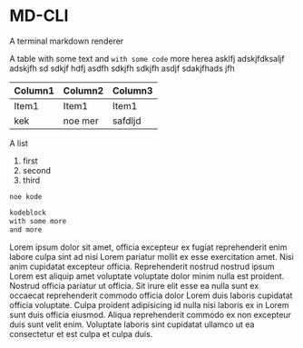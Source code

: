 # MD-CLI

A terminal markdown renderer

A table with some text and `with some code` more herea asklfj adskjfdksaljf
adskjfh sd sdkjf hdfj asdfh sdkjfh sdkjfh asdjf sdakjfhads jfh

| Column1 | Column2 | Column3 |
| ------- | ------- | ------- |
| Item1   | Item1   | Item1   |
| kek     | noe mer | safdljd |

A list

1. first
2. second
3. third

`noe kode`

```java
kodeblock
with some more
and more
```

Lorem ipsum dolor sit amet, officia excepteur ex fugiat reprehenderit enim
labore culpa sint ad nisi Lorem pariatur mollit ex esse exercitation amet. Nisi
anim cupidatat excepteur officia. Reprehenderit nostrud nostrud ipsum Lorem est
aliquip amet voluptate voluptate dolor minim nulla est proident. Nostrud officia
pariatur ut officia. Sit irure elit esse ea nulla sunt ex occaecat reprehenderit
commodo officia dolor Lorem duis laboris cupidatat officia voluptate. Culpa
proident adipisicing id nulla nisi laboris ex in Lorem sunt duis officia
eiusmod. Aliqua reprehenderit commodo ex non excepteur duis sunt velit enim.
Voluptate laboris sint cupidatat ullamco ut ea consectetur et est culpa et culpa
duis.
